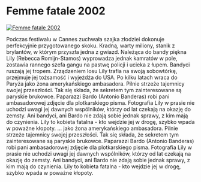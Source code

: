 Femme fatale 2002 
=============
[![Femme fatale 2002 ](http://vidos.pl/images/player.gif)](http://vidos.pl/femme-fatale-2002)

 Podczas festiwalu w Cannes zuchwała szajka złodziei dokonuje perfekcyjnie przygotowanego skoku. Kradną, warty miliony, stanik z brylantów, w którym przyszła jedna z gwiazd. Należąca do bandy piękna Lily (Rebecca Romijn-Stamos) wyprowadza jednak kamratów w pole, zostawia rannego szefa gangu na pastwę policji i ucieka z łupem. Bandyci ruszają jej tropem. Zrządzeniem losu Lily trafia na swoją sobowtórkę, przejmuje jej tożsamość i wyjeżdża do USA. Po kilku latach wraca do Paryża jako żona amerykańskiego ambasadora. Pilnie strzeże tajemnicy swojej przeszłości. Tak się składa, że sekretem tym zainteresowane są paryskie brukowce. Paparazzi Bardo (Antonio Banderas) robi pani ambasadorowej zdjęcie dla plotkarskiego pisma. Fotografia Lily w prasie nie uchodzi uwagi jej dawnych wspólników, którzy od lat czekają na okazję do zemsty. Ani bandyci, ani Bardo nie zdają sobie jednak sprawy, z kim mają do czynienia. Lily to kobieta fatalna - kto wejdzie jej w drogę, szybko wpada w poważne kłopoty.  ... jako żona amerykańskiego ambasadora. Pilnie strzeże tajemnicy swojej przeszłości. Tak się składa, że sekretem tym zainteresowane są paryskie brukowce. Paparazzi Bardo (Antonio Banderas) robi pani ambasadorowej zdjęcie dla plotkarskiego pisma. Fotografia Lily w prasie nie uchodzi uwagi jej dawnych wspólników, którzy od lat czekają na okazję do zemsty. Ani bandyci, ani Bardo nie zdają sobie jednak sprawy, z kim mają do czynienia. Lily to kobieta fatalna - kto wejdzie jej w drogę, szybko wpada w poważne kłopoty.
